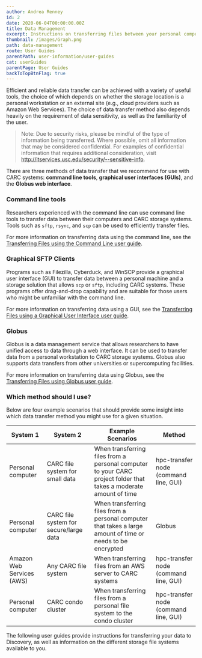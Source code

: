 ```yaml
---
author: Andrea Renney
id: 2
date: 2020-06-04T00:00:00.00Z
title: Data Management
excerpt: Instructions on transferring files between your personal computer and CARC systems, and information on our file systems.
thumbnail: /images/Graph.png
path: data-management
route: User Guides
parentPath: user-information/user-guides
cat: userGuides
parentPage: User Guides
backToTopBtnFlag: true
---
```


Efficient and reliable data transfer can be achieved with a variety of useful tools, the choice of which depends on whether the storage location is a personal workstation or an external site (e.g., cloud providers such as Amazon Web Services). The choice of data transfer method also depends heavily on the requirement of data sensitivity, as well as the familiarity of the user.

> Note: Due to security risks, please be mindful of the type of information being transferred. Where possible, omit all information that may be considered confidential. For examples of confidential information that requires additional consideration, visit http://itservices.usc.edu/security/--sensitive-info.

There are three methods of data transfer that we recommend for use with CARC systems: **command line tools**, **graphical user interfaces (GUIs)**, and the **Globus web interface**.

### Command line tools

Researchers experienced with the command line can use command line tools to transfer data between their computers and CARC storage systems. Tools such as `sftp`, `rsync`, and `scp` can be used to efficiently transfer files.

For more information on transferring data using the command line, see the [Transferring Files using the Command Line user guide](/user-information/user-guides/data-management/transferring-files-command-line).

### Graphical SFTP Clients

Programs such as Filezilla, Cyberduck, and WinSCP provide a graphical user interface (GUI) to transfer data between a personal machine and a storage solution that allows `scp` or `sftp`, including CARC systems. These programs offer drag-and-drop capability and are suitable for those users who might be unfamiliar with the command line.

For more information on transferring data using a GUI, see the [Transferring Files using a Graphical User Interface user guide](/user-information/user-guides/data-management/transferring-files-gui).

### Globus

Globus is a data management service that allows researchers to have unified access to data through a web interface. It can be used to transfer data from a personal workstation to CARC storage systems. Globus also supports data transfers from other universities or supercomputing facilities.

For more information on transferring data using Globus, see the [Transferring Files using Globus user guide](/user-information/user-guides/data-management/transferring-files-globus).

### Which method should I use?

Below are four example scenarios that should provide some insight into which data transfer method you might use for a given situation.

| System 1 | System 2 | Example Scenarios | Method |
|-|-|-|-|
| Personal computer | CARC file system for small data | When transferring files from a personal computer to your CARC project folder that takes a moderate amount of time  | hpc-transfer node (command line, GUI) |
| Personal computer | CARC file system for secure/large data | When transferring files from a personal computer that takes a large amount of time or needs to be encrypted | Globus |
| Amazon Web Services (AWS) | Any CARC file system | When transferring files from an AWS server to CARC systems | hpc-transfer node (command line, GUI) |
| Personal computer | CARC condo cluster | When transferring files from a personal file system to the condo cluster | hpc-transfer node (command line, GUI) |

The following user guides provide instructions for transferring your data to Discovery, as well as information on the different storage file systems available to you.
